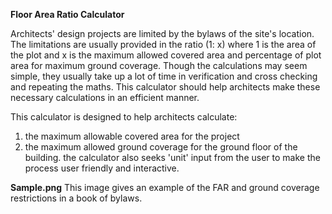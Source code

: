 **Floor Area Ratio Calculator**

Architects' design projects are limited by the bylaws of the site's location.
The limitations are usually provided in the ratio (1: x) where 1 is the area of the plot and x is the maximum allowed covered area and percentage of plot area for maximum ground coverage.
Though the calculations may seem simple, they usually take up a lot of time in verification and cross checking and repeating the maths.
This calculator should help architects make these necessary calculations in an efficient manner. 

This calculator is designed to help architects calculate:
  1. the maximum allowable covered area for the project
  2. the maximum allowed ground coverage for the ground floor of the building.
the calculator also seeks 'unit' input from the user to make the process user friendly and interactive.

**Sample.png**
This image gives an example of the FAR and ground coverage restrictions in a book of bylaws.
